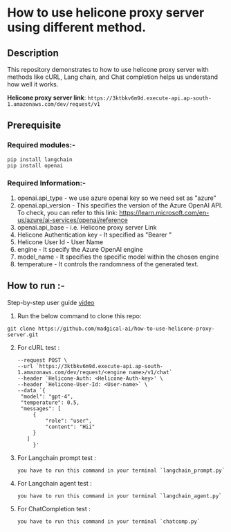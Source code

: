 # How to use helicone proxy server using different method.

## Description

This repository demonstrates to how to use helicone proxy server with methods like cURL, Lang chain, and Chat completion helps us understand how well it works.

**Helicone proxy server link**: `https://3ktbkv6m9d.execute-api.ap-south-1.amazonaws.com/dev/request/v1`


## Prerequisite

  ### Required modules:-
  `pip install langchain`<br/>
  `pip install openai`<br/>
  
  ### Required Information:-
  1.  openai.api_type - we use azure openai key so we need set as "azure"
  2.  openai.api_version - This specifies the version of the Azure OpenAI API. To check, you can refer to this link: https://learn.microsoft.com/en-us/azure/ai-services/openai/reference
  3.  openai.api_base - i.e.  Helicone proxy server Link
  4.  Helicone Authentication key - It specified as "Bearer <Helicone-Auth-Key>"
  5.  Helicone User Id - User Name
  6.  engine - It specify the Azure OpenAI engine
  7.  model_name - It specifies the specific model within the chosen engine
  8.  temperature - It controls the randomness of the generated text.



## How to run :-

Step-by-step user guide [video](https://drive.google.com/file/d/1_Lj1xmXMB-60cgm5uK_ven639Ts3Q0Lf/view?usp=sharing)

1. Run the below command to clone this repo:
```
git clone https://github.com/madgical-ai/how-to-use-helicone-proxy-server.git
```
2. For cURL test :
   ```
   --request POST \
   --url `https://3ktbkv6m9d.execute-api.ap-south-1.amazonaws.com/dev/request/<engine name>/v1/chat`
   --header `Helicone-Auth: <Helicone-Auth-key>' \
   --header `Helicone-User-Id: <User-name>` \
   --data `{
	"model": "gpt-4",
	"temperature": 0.5,
	"messages": [
		{
			"role": "user",
			"content": "Hii"
		}
	  ]
        }'
   ```
3. For Langchain prompt test :
   ```
   you have to run this command in your terminal `langchain_prompt.py`
   ```
4. For Langchain agent test :
   ```
   you have to run this command in your terminal `langchain_agent.py`
   ```
5. For ChatCompletion test :
   ```
   you have to run this command in your terminal `chatcomp.py`
   ```
   


